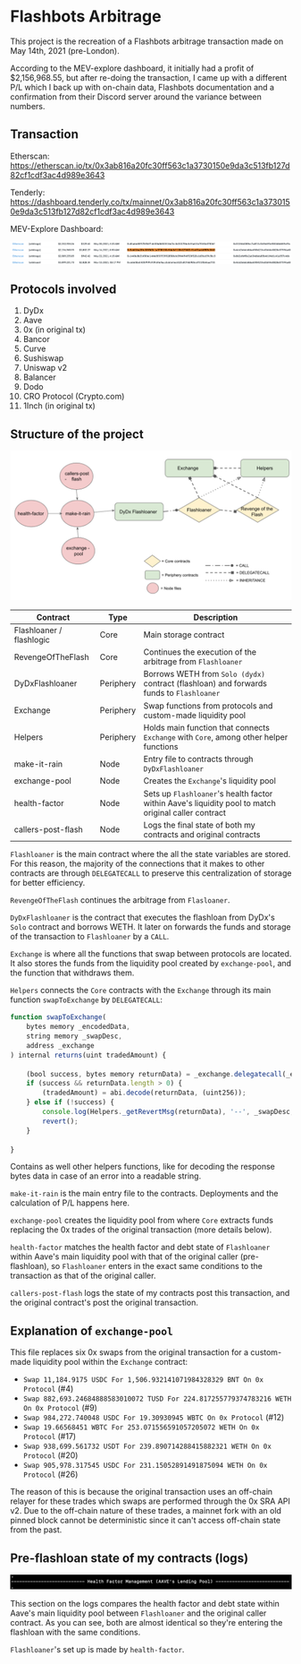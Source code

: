 # Flashbots Arbitrage
This project is the recreation of a Flashbots arbitrage transaction made on May 14th, 2021 (pre-London). 

According to the MEV-explore dashboard, it initially had a profit of $2,156,968.55, but after re-doing the transaction, I came up with a different P/L which I back up with on-chain data, Flashbots documentation and a confirmation from their Discord server around the variance between numbers.


## Transaction
Etherscan: https://etherscan.io/tx/0x3ab816a20fc30ff563c1a3730150e9da3c513fb127d82cf1cdf3ac4d989e3643

Tenderly: https://dashboard.tenderly.co/tx/mainnet/0x3ab816a20fc30ff563c1a3730150e9da3c513fb127d82cf1cdf3ac4d989e3643

MEV-Explore Dashboard: 

![MEV-explore](./images/MEV-explore.png)

## Protocols involved
1. DyDx
2. Aave
3. 0x (in original tx)
4. Bancor
5. Curve
6. Sushiswap
7. Uniswap v2
8. Balancer
9. Dodo
10. CRO Protocol (Crypto.com)
11. 1Inch (in original tx)


## Structure of the project

![Structure](./images/Structure.png)

| Contract | Type | Description |
| ----- | ----- | -----|
| Flashloaner / flashlogic | Core | Main storage contract |
| RevengeOfTheFlash | Core | Continues the execution of the arbitrage from `Flashloaner` |
| DyDxFlashloaner | Periphery | Borrows WETH from `Solo (dydx)` contract (flashloan) and forwards funds to `Flashloaner` |  
| Exchange | Periphery | Swap functions from protocols and custom-made liquidity pool | 
| Helpers | Periphery | Holds main function that connects `Exchange` with `Core`, among other helper functions |
| make-it-rain | Node | Entry file to contracts through `DyDxFlashloaner` |
| exchange-pool | Node | Creates the `Exchange`'s liquidity pool | 
| health-factor | Node | Sets up `Flashloaner`'s health factor within Aave's liquidity pool to match original caller contract |
| callers-post-flash | Node | Logs the final state of both my contracts and original contracts |

`Flashloaner` is the main contract where the all the state variables are stored. For this reason, the majority of the connections that it makes to other contracts are through `DELEGATECALL` to preserve this centralization of storage for better efficiency. 

`RevengeOfTheFlash` continues the arbitrage from `Flasloaner`. 

`DyDxFlashloaner` is the contract that executes the flashloan from DyDx's `Solo` contract and borrows WETH. It later on forwards the funds and storage of the transaction to `Flashloaner` by a `CALL`.

`Exchange` is where all the functions that swap between protocols are located. It also stores the funds from the liquidity pool created by `exchange-pool`, and the function that withdraws them.

`Helpers` connects the `Core` contracts with the `Exchange` through its main function `swapToExchange` by `DELEGATECALL`:

```js
function swapToExchange(
    bytes memory _encodedData, 
    string memory _swapDesc, 
    address _exchange
) internal returns(uint tradedAmount) {

    (bool success, bytes memory returnData) = _exchange.delegatecall(_encodedData);
    if (success && returnData.length > 0) {
        (tradedAmount) = abi.decode(returnData, (uint256));
    } else if (!success) {
        console.log(Helpers._getRevertMsg(returnData), '--', _swapDesc, 'failed');
        revert();
    }
    
}
```

Contains as well other helpers functions, like for decoding the response bytes data in case of an error into a readable string. 

`make-it-rain` is the main entry file to the contracts. Deployments and the calculation of P/L happens here. 

`exchange-pool` creates the liquidity pool from where `Core` extracts funds replacing the 0x trades of the original transaction (more details below). 

`health-factor` matches the health factor and debt state of `Flashloaner` within Aave's main liquidity pool with that of the original caller (pre-flashloan), so `Flashloaner` enters in the exact same conditions to the transaction as that of the original caller.

`callers-post-flash` logs the state of my contracts post this transaction, and the original contract's post the original transaction.


## Explanation of `exchange-pool`

This file replaces six 0x swaps from the original transaction for a custom-made liquidity pool within the `Exchange` contract:

- `Swap 11,184.9175 USDC For 1,506.932141071984328329 BNT On 0x Protocol` (#4)
- `Swap 882,693.24684888583010072 TUSD For 224.817255779374783216 WETH On 0x Protocol` (#9)
- `Swap 984,272.740048 USDC For 19.30930945 WBTC On 0x Protocol` (#12)
- `Swap 19.66568451 WBTC For 253.071556591057205072 WETH On 0x Protocol` (#17)
- `Swap 938,699.561732 USDT For 239.890714288415882321 WETH On 0x Protocol` (#20)
- `Swap 905,978.317545 USDC For 231.15052891491875094 WETH On 0x Protocol` (#26)

The reason of this is because the original transaction uses an off-chain relayer for these trades which swaps are performed through the 0x SRA API v2. Due to the off-chain nature of these trades, a mainnet fork with an old pinned block cannot be deterministic since it can't access off-chain state from the past. 


## Pre-flashloan state of my contracts (logs)

![health-factor](./images/health-factor.png)

This section on the logs compares the health factor and debt state within Aave's main liquidity pool between `Flashloaner` and the original caller contract. As you can see, both are almost identical so they're entering the flashloan with the same conditions.

`Flashloaner`'s set up is made by `health-factor`. 


## 






